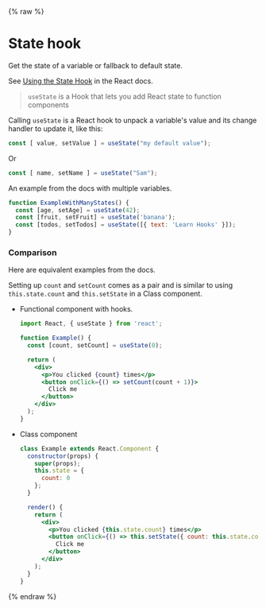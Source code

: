
{% raw %}

# State hook

Get the state of a variable or fallback to default state.

See [Using the State Hook](https://reactjs.org/docs/hooks-state.html) in the React docs.

> `useState` is a Hook that lets you add React state to function components

Calling `useState` is a React hook to unpack a variable's value and its change handler to update it, like this:

```javascript
const [ value, setValue ] = useState("my default value");
```

Or

```javascript
const [ name, setName ] = useState("Sam");
```

An example from the docs with multiple variables.

```javascript
function ExampleWithManyStates() {
  const [age, setAge] = useState(42);
  const [fruit, setFruit] = useState('banana');
  const [todos, setTodos] = useState([{ text: 'Learn Hooks' }]);
}
```

### Comparison

Here are equivalent examples from the docs.

Setting up `count` and `setCount` comes as a pair and is similar to using `this.state.count` and `this.setState` in a Class component.

- Functional component with hooks.
    ```jsx
    import React, { useState } from 'react';

    function Example() {
      const [count, setCount] = useState(0);

      return (
        <div>
          <p>You clicked {count} times</p>
          <button onClick={() => setCount(count + 1)}>
            Click me
          </button>
        </div>
      );
    }
    ```
- Class component
    ```jsx
    class Example extends React.Component {
      constructor(props) {
        super(props);
        this.state = {
          count: 0
        };
      }

      render() {
        return (
          <div>
            <p>You clicked {this.state.count} times</p>
            <button onClick={() => this.setState({ count: this.state.count + 1 })}>
              Click me
            </button>
          </div>
        );
      }
    }
    ```

{% endraw %}

